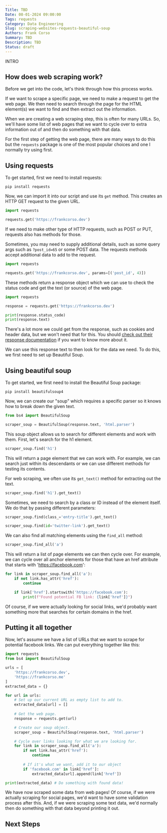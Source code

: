 ```yaml
---
Title: TBD
Date: 08-01-2024 09:00:00
Tags: requests
Category: Data Engineering
Slug: scraping-websites-requests-beautiful-soup
Authors: Frank Corso
Summary: TBD
Description: TBD
Status: draft
---
```


INTRO

## How does web scraping work?

Before we get into the code, let's think through how this process works.

If we want to scrape a specific page, we need to make a request to get the web page. We then need to search through the page for the HTML element(s) we want to find and then extract out the information.

When we are creating a web scraping step, this is often for many URLs. So, we'll have some list of web pages that we want to cycle over to extra information out of and then do something with that data.

For the first step of getting the web page, there are many ways to do this but the `requests` package is one of the most popular choices and one I normally try using first.

## Using requests

To get started, first we need to install requests:

```shell
pip install requests
```

Now, we can import it into our script and use its `get` method. This creates an HTTP GET request to the given URL.

```python
import requests

requests.get('https://frankcorso.dev')
```

If we need to make other type of HTTP requests, such as POST or PUT, requests also has methods for those.

Sometimes, you may need to supply additional details, such as some query args such as `?post_id=65` or some POST data. The requests methods accept additional data to add to the request.

```python
import requests

requests.get('https://frankcorso.dev', params=[('post_id', 4)])
```

These methods return a response object which we can use to check the status code and get the text (or source) of the web page.

```python
import requests

response = requests.get('https://frankcorso.dev')

print(response.status_code)
print(response.text)
```

There's a lot more we could get from the response, such as cookies and header data, but we won't need that for this. You should [check out their response documentation](https://docs.python-requests.org/en/latest/user/quickstart/#response-content) if you want to know more about it.

We can use this response text to then look for the data we need. To do this, we first need to set up Beautiful Soup.

## Using beautiful soup

To get started, we first need to install the Beautiful Soup package:

```shell
pip install beautifulsoup4
```
Now, we can create our "soup" which requires a specific parser so it knows how to break down the given text.

```python
from bs4 import BeautifulSoup

scraper_soup = BeautifulSoup(response.text, 'html.parser')
```

This soup object allows us to search for different elements and work with them. First, let's search for the h1 element.

```python
scraper_soup.find('h1')
```

This will return a page element that we can work with. For example, we can search just within its descendants or we can use different methods for testing its contents.

For web scraping, we often use its `get_text()` method for extracting out the text.

```python
scraper_soup.find('h1').get_text()
```

Sometimes, we need to search by a class or ID instead of the element itself. We do that by passing different parameters:

```python
scraper_soup.find(class_='entry-title').get_text()

scraper_soup.find(id='twitter-link').get_text()
```

We can also find all matching elements using the `find_all` method:

```python
scraper_soup.find_all('a')
```

This will return a list of page elements we can then cycle over. For example, we can cycle over all anchor elements for those that have an href attribute that starts with 'https://facebook.com':

```python
for link in scraper_soup.find_all('a'):
    if not link.has_attr('href'):
        continue

    if link['href'].startswith('https://facebook.com'):
        print(f"Found potential FB link: {link['href']}")
```

Of course, if we were actually looking for social links, we'd probably want something more that searches for certain domains in the href.

## Putting it all together

Now, let's assume we have a list of URLs that we want to scrape for potential facebook links. We can put everything together like this:

```python
import requests
from bs4 import BeautifulSoup

urls = [
    'https://frankcorso.dev',
    'https://frankcorso.me'
]
extracted_data = {}

for url in urls:
    # Set up our current URL as empty list to add to.
    extracted_data[url] = []
    
    # Get the web page.
    response = requests.get(url)

    # Create our soup object.
    scraper_soup = BeautifulSoup(response.text, 'html.parser')

    # Cycle over links looking for what we are looking for.
    for link in scraper_soup.find_all('a'):
        if not link.has_attr('href'):
            continue
    
        # If it's what we want, add it to our object
        if 'facebook.com' in link['href']:
            extracted_data[url].append(link['href'])

print(extracted_data) # Do something with found data!
```

We have now scraped some data from web pages! Of course, if we were actually scraping for social pages, we'd want to have some validation process after this. And, if we were scraping some text data, we'd normally then do something with that data beyond printing it out.

## Next Steps
